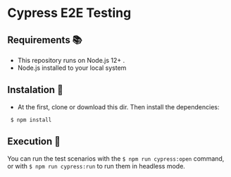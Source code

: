 # Cypress E2E Testing

## Requirements 📚

- This repository runs on Node.js 12+ .
- Node.js installed to your local system

## Instalation 🔌

- At the first, clone or download this dir. Then install the dependencies:

` $ npm install`

## Execution 🚀

You can run the test scenarios with the `$ npm run cypress:open` command, or with `$ npm run cypress:run` to run them in headless mode.